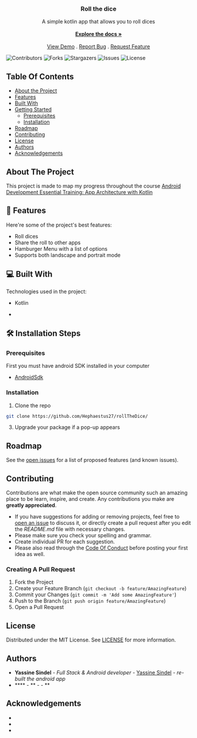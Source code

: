 <p align="center">
  <h3 align="center">Roll the dice</h3>

  <p align="center">
    A simple kotlin app that allows you to roll dices
    <br/>
    <br/>
    <a href="https://github.com/Hephaestus27/rollTheDice"><strong>Explore the docs »</strong></a>
    <br/>
    <br/>
    <a href="https://github.com/Hephaestus27/rollTheDice">View Demo</a>
    .
    <a href="https://github.com/Hephaestus27/rollTheDice/issues">Report Bug</a>
    .
    <a href="https://github.com/Hephaestus27/rollTheDice/issues">Request Feature</a>
  </p>
</p>

![Contributors](https://img.shields.io/github/contributors/Hephaestus27/rollTheDice?color=dark-green) ![Forks](https://img.shields.io/github/forks/Hephaestus27/rollTheDice?style=social) ![Stargazers](https://img.shields.io/github/stars/Hephaestus27/rollTheDice?style=social) ![Issues](https://img.shields.io/github/issues/Hephaestus27/rollTheDice) ![License](https://img.shields.io/github/license/Hephaestus27/rollTheDice) 

## Table Of Contents

* [About the Project](#about-the-project)
* [Features](#🧐-features)
* [Built With](#computer-built-with)
* [Getting Started](#🛠️-Installation-Steps)
  * [Prerequisites](#prerequisites)
  * [Installation](#installation)
* [Roadmap](#roadmap)
* [Contributing](#contributing)
* [License](#license)
* [Authors](#authors)
* [Acknowledgements](#acknowledgements)

## About The Project

This project is made to map my progress throughout the course [Android Development Essential Training: App Architecture with Kotlin](
 https://www.linkedin.com/learning/android-development-essential-training-app-architecture-with-kotlin/build-robust-apps-with-android-app-architecture)


## 🧐 Features

Here're some of the project's best features:

*   Roll dices
*   Share the roll to other apps
*   Hamburger Menu with a list of options
*   Supports both landscape and portrait mode

## 💻 Built With
 
Technologies used in the project:

*   Kotlin

*   <br/>

## 🛠️ Installation Steps

### Prerequisites

First you must have android SDK installed in your computer

* [AndroidSdk](https://developer.android.com/studio)

### Installation

1. Clone the repo

```sh
git clone https://github.com/Hephaestus27/rollTheDice/
```

3. Upgrade your package if a pop-up appears


## Roadmap

See the [open issues](https://github.com/Hephaestus27/rollTheDice/issues) for a list of proposed features (and known issues).

## Contributing

Contributions are what make the open source community such an amazing place to be learn, inspire, and create. Any contributions you make are **greatly appreciated**.
* If you have suggestions for adding or removing projects, feel free to [open an issue](https://github.com/Hephaestus27/rollTheDice/issues/new) to discuss it, or directly create a pull request after you edit the *README.md* file with necessary changes.
* Please make sure you check your spelling and grammar.
* Create individual PR for each suggestion.
* Please also read through the [Code Of Conduct](https://github.com/Hephaestus27/rollTheDice/blob/main/CODE_OF_CONDUCT.md) before posting your first idea as well.

### Creating A Pull Request

1. Fork the Project
2. Create your Feature Branch (`git checkout -b feature/AmazingFeature`)
3. Commit your Changes (`git commit -m 'Add some AmazingFeature'`)
4. Push to the Branch (`git push origin feature/AmazingFeature`)
5. Open a Pull Request

## License

Distributed under the MIT License. See [LICENSE](https://github.com/Hephaestus27/rollTheDice/blob/main/LICENSE.md) for more information.

## Authors

* **Yassine Sindel** - *Full Stack & Android developer* - [Yassine Sindel](https://github.com/hephaestus27) - *re-built the android app*
* **** - ** - []() - **

## Acknowledgements

* []()
* []()
* []()
